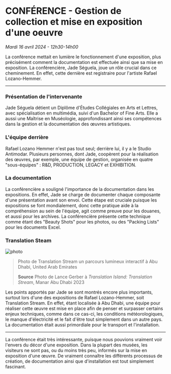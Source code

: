 # CONFÉRENCE - Gestion de collection et mise en exposition d'une oeuvre
*Mardi 16 avril 2024 - 12h30-14h00*

La conférence mettait en lumière le fonctionnement d'une exposition, plus précisément comment la documentation est effectuée ainsi que sa mise en exposition. La conférencière, Jade Séguela, joue un rôle crucial dans ce cheminement. En effet, cette dernière est registraire pour l'artiste Rafael Lozano-Hemmer.

--------------------------------------------------

### Présentation de l'intervenante

Jade Séguela détient un Diplôme d'Études Collégiales en Arts et Lettres, avec spécialisation en multimédia, suivi d'un Bachelor of Fine Arts. Elle a aussi une Maîtrise en Muséologie, approfondissant ainsi ses compétences dans la gestion et la documentation des œuvres artistiques.

### L'équipe derrière

Rafael Lozano Hemmer n'est pas tout seul; derrière lui, il y a le Studio Antimodar. Plusieurs personnes, dont Jade, coopèrent pour la réalisation des œuvres, par exemple, une équipe de gestion, organisée en quatre "sous-équipes" : R&D, PRODUCTION, LEGACY et EXHIBITION.

### La documentation

La conférencière a souligné l'importance de la documentation dans les expositions. En effet, Jade se charge de documenter chaque composante d'une présentation avant son envoi. Cette étape est cruciale puisque les expositions se font mondialement, donc cette pratique aide à la compréhension au sein de l'équipe, agit comme preuve pour les douanes, et aussi pour les archives. La conférencière présente cette technique comme étant des "Beauty Shots" pour les photos, ou des "Packing Lists" pour les documents Excel.

### Translation Steam

![photo](media/translation_island.jpg)

> Photo de Translation Stream un parcours lumineux interactif à Abu Dhabi, United Arab Emirates
> 
> **Source** Photo de Lance Gerber à *Translation Island: Translation Stream*, Manar Abu Dhabi 2023

Les points apportés par Jade se sont montrés encore plus importants, surtout lors d'une des expositions de Rafael Lozano-Hemmer, soit Translation Stream. En effet, étant localisée à Abu Dhabi, une équipe pour réaliser cette œuvre est mise en place afin de penser et surpasser certains enjeux techniques, comme dans ce cas-ci, les conditions météorologiques, le manque d'électricité et le fait d'être tout simplement dans un autre pays. La documentation était aussi primordiale pour le transport et l'installation.

--------------------------------------------------

La conférence était très intéressante, puisque nous pouvions vraiment voir l'envers du décor d'une exposition. Dans la plupart des musées, les visiteurs ne sont pas, ou du moins très peu, informés sur la mise en exposition d'une œuvre. De vraiment connaître les différents processus de création, de documentation ainsi que d'installation est tout simplement fascinant.




